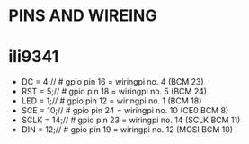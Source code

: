 PINS AND WIREING
================


ili9341
=======
 * DC   = 4;// # gpio pin 16 = wiringpi no. 4 (BCM 23)
 * RST  = 5;// # gpio pin 18 = wiringpi no. 5 (BCM 24)
 * LED  = 1;// # gpio pin 12 = wiringpi no. 1 (BCM 18)
 * SCE  = 10;// # gpio pin 24 = wiringpi no. 10 (CE0 BCM 8) 
 * SCLK = 14;// # gpio pin 23 = wiringpi no. 14 (SCLK BCM 11)
 * DIN  = 12;// # gpio pin 19 = wiringpi no. 12 (MOSI BCM 10)
